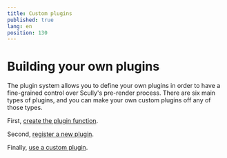 ```yaml
---
title: Custom plugins
published: true
lang: en
position: 130
---
```


# Building your own plugins

The plugin system allows you to define your own plugins in order to have a fine-grained control over Scully's pre-render process.
There are six main types of plugins, and you can make your own custom plugins off any of those types.

First, [create the plugin function](/docs/Reference/plugins/custom-plugins/create-a-plugin-function).

Second, [register a new plugin](/docs/Reference/plugins/custom-plugins/register-a-new-plugin).

Finally, [use a custom plugin](/docs/Reference/plugins/custom-plugins/use-a-custom-plugin).
